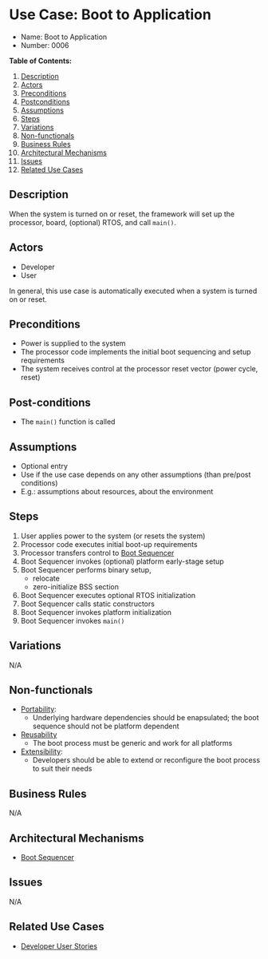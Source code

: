 # Use Case: Boot to Application

* Name: Boot to Application
* Number: 0006

**Table of Contents:**
1. [Description](#description)
2. [Actors](#actors)
3. [Preconditions](#preconditions)
4. [Postconditions](#postconditions)
5. [Assumptions](#assumptions)
6. [Steps](#steps)
7. [Variations](#variations)
8. [Non-functionals](#non-functionals)
9. [Business Rules](#business-rules)
10. [Architectural Mechanisms](#architectural-mechanisms)
11. [Issues](#issues)
12. [Related Use Cases](#related-use-cases)

## Description

When the system is turned on or reset, the framework will set up the processor, board, (optional) RTOS, and call `main()`.

## Actors

* Developer
* User

In general, this use case is automatically executed when a system is turned on or reset.

## Preconditions

* Power is supplied to the system
* The processor code implements the initial boot sequencing and setup requirements
* The system receives control at the processor reset vector (power cycle, reset)

## Post-conditions

* The `main()` function is called

## Assumptions

* Optional entry
* Use if the use case depends on any other assumptions (than pre/post conditions)
* E.g.: assumptions about resources, about the environment

## Steps

1. User applies power to the system (or resets the system)
2. Processor code executes initial boot-up requirements
3. Processor transfers control to [Boot Sequencer](../components/core/boot_sequencer.md)
4. Boot Sequencer invokes (optional) platform early-stage setup
5. Boot Sequencer performs binary setup,
	* relocate
	* zero-initialize BSS section
6. Boot Sequencer executes optional RTOS initialization
7. Boot Sequencer calls static constructors
8. Boot Sequencer invokes platform initialization
9. Boot Sequencer invokes `main()`

## Variations

N/A

## Non-functionals

* [Portability](../qualities/0008-portability.md):
	* Underlying hardware dependencies should be enapsulated; the boot sequence should not be platform dependent
* [Reusability](../qualities/0011-reusability.md)
	* The boot process must be generic and work for all platforms
* [Extensibility](../qualities/0004-extensibility.md):
	* Developers should be able to extend or reconfigure the boot process to suit their needs

## Business Rules

N/A

## Architectural Mechanisms

* [Boot Sequencer](../components/core/boot_sequencer.md)

## Issues

N/A

## Related Use Cases

* [Developer User Stories](0001-user_stories_developer.md)
